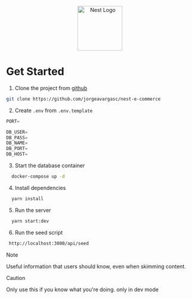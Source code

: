 <p align="center">
  <a 
    href="http://nestjs.com/" 
    target="blank"
  >
    <img 
      src="https://nestjs.com/img/logo-small.svg" width="120" 
      alt="Nest Logo" 
    />
  </a>
</p>

# Get Started

1.  Clone the project from [github](https://github.com/jorgeavargasc/nest-e-commerce)

```bash
git clone https://github.com/jorgeavargasc/nest-e-commerce
```

2. Create `.env` from `.env.template`

```ts
PORT=

DB_USER=
DB_PASS=
DB_NAME=
DB_PORT=
DB_HOST=
```

3. Start the database container

```bash
  docker-compose up -d
```

4. Install dependencies

```bash
  yarn install
```

5. Run the server

```bash
  yarn start:dev
```

6. Run the seed script

```bash
 http://localhost:3000/api/seed
```

> [!NOTE]
> Useful information that users should know, even when skimming content.

<!-- > [!TIP]
> Helpful advice for doing things better or more easily.

> [!IMPORTANT]
> Key information users need to know to achieve their goal.

> [!WARNING]
> Urgent info that needs immediate user attention to avoid problems. -->

> [!CAUTION]
> Only use this if you know what you're doing. only in dev mode
